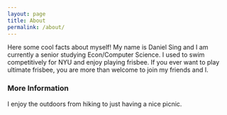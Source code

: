 ```yaml
---
layout: page
title: About
permalink: /about/
---
```


Here some cool facts about myself!
My name is Daniel Sing and I am currently a senior studying Econ/Computer Science. I used to swim competitively for NYU and enjoy playing frisbee. If you ever want to play ultimate frisbee, you are more than welcome to join my friends and I. 
### More Information

I enjoy the outdoors from hiking to just having a nice picnic. 

